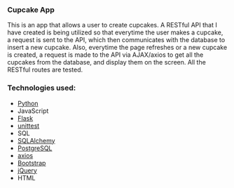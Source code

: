 ### Cupcake App

This is an app that allows a user to create cupcakes. A RESTful API that I have created is being utilized so that everytime the user makes a cupcake, a request is sent to the API, which then communicates with the database to insert a new cupcake. Also, everytime the page refreshes or a new cupcake is created, a request is made to the API via AJAX/axios to get all the cupcakes from the database, and display them on the screen. All the RESTful routes are tested.

### Technologies used:

- [Python](https://www.python.org/)
- JavaScript
- [Flask](https://flask.palletsprojects.com/en/1.1.x/)
- [unittest](https://docs.python.org/3/library/unittest.html)
- SQL
- [SQLAlchemy](https://www.sqlalchemy.org/)
- [PostgreSQL](https://www.postgresql.org/)
- [axios](https://www.npmjs.com/package/axios)
- [Bootstrap](https://getbootstrap.com/)
- [jQuery](https://jquery.com/)
- HTML